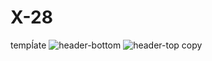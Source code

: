 # X-28
tempĺate
![header-bottom](https://user-images.githubusercontent.com/43302778/120142479-b9c68000-c1b4-11eb-9643-0eca2216c10d.png)
![header-top copy](https://user-images.githubusercontent.com/43302778/120142483-ba5f1680-c1b4-11eb-9107-fdc10b1609d7.png)
